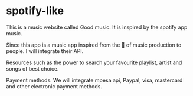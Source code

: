 # spotify-like
This is a music website called Good music.
It is inspired by the spotify app music.

Since this app is a music app inspired from the 🐐 of music production to people. I will integrate their API.

Resources such as the power to search your favourite playlist, artist and songs of best choice.

Payment methods.
We will integrate mpesa api, Paypal, visa, mastercard and other electronic payment methods.